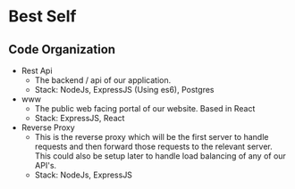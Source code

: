 # Best Self


## Code Organization

+  Rest Api
    +  The backend / api of our application.
    +  Stack: NodeJs, ExpressJS (Using es6), Postgres
+  www
    +  The public web facing portal of our website. Based in React
    +  Stack: ExpressJS, React
+  Reverse Proxy
    +  This is the reverse proxy which will be the first server to handle requests and then forward those requests to the relevant server. This could also be setup later to handle load balancing of any of our API's.
    +  Stack: NodeJs, ExpressJS
